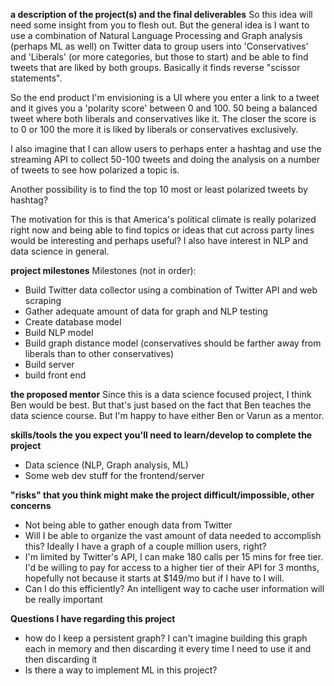 **a description of the project(s) and the final deliverables**
So this idea will need some insight from you to flesh out. But the general idea
is I want to use a combination of Natural Language Processing and Graph analysis
(perhaps ML as well) on Twitter data to group users into 'Conservatives' and
'Liberals' (or more categories, but those to start) and be able to find tweets
that are liked by both groups. Basically it finds reverse "scissor statements".

So the end product I'm envisioning is a UI where you enter a link to a tweet and
it gives you a 'polarity score' between 0 and 100. 50 being a balanced tweet where
both liberals and conservatives like it. The closer the score is to 0 or 100 the
more it is liked by liberals or conservatives exclusively.

I also imagine that I can allow users to perhaps enter a hashtag and use the
streaming API to collect 50-100 tweets and doing the analysis on a number of
tweets to see how polarized a topic is.

Another possibility is to find the top 10 most or least polarized tweets
by hashtag?

The motivation for this is that America's political climate is really polarized
right now and being able to find topics or ideas that cut across party lines would
be interesting and perhaps useful? I also have interest in NLP and data science
in general.


**project milestones**
Milestones (not in order):

- Build Twitter data collector using a combination of Twitter API and web scraping
- Gather adequate amount of data for graph and NLP testing
- Create database model
- Build NLP model
- Build graph distance model (conservatives should be farther away from liberals
  than to other conservatives)
- Build server
- build front end


**the proposed mentor**
Since this is a data science focused project, I think Ben would be best. But
that's just based on the fact that Ben teaches the data science course. But I'm
happy to have either Ben or Varun as a mentor.


**skills/tools the you expect you'll need to learn/develop to complete the project**
- Data science (NLP, Graph analysis, ML)
- Some web dev stuff for the frontend/server


**"risks" that you think might make the project difficult/impossible, other concerns**
- Not being able to gather enough data from Twitter
- Will I be able to organize the vast amount of data needed to accomplish this?
  Ideally I have a graph of a couple million users, right?
- I'm limited by Twitter's API, I can make 180 calls per 15 mins for free tier.
  I'd be willing to pay for access to a higher tier of their API for 3 months,
  hopefully not because it starts at $149/mo but if I have to I will.
- Can I do this efficiently? An intelligent way to cache user information will
  be really important


**Questions I have regarding this project**
- how do I keep a persistent graph? I can't imagine building this graph each in
  memory and then discarding it every time I need to use it and then discarding it
- Is there a way to implement ML in this project?
